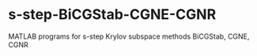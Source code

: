 # s-step-BiCGStab-CGNE-CGNR
MATLAB programs for s-step Krylov subspace methods  BiCGStab, CGNE, CGNR 
